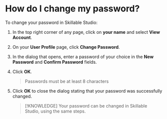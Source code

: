 # How do I change my password?

To change your password in Skillable Studio:

1. In the top right corner of any page, click on **your name** and select **View Account**.
1. On your **User Profile** page, click **Change Password**. 
1. In the dialog that opens, enter a password of your choice in the **New Password** and **Confirm Password** fields.
1. Click **OK**. 

    >Passwords must be at least 8 characters

1. Click **OK** to close the dialog stating that your password was successfully changed.

    > [!KNOWLEDGE] Your password can be changed in Skillable Studio, using the same steps. 
